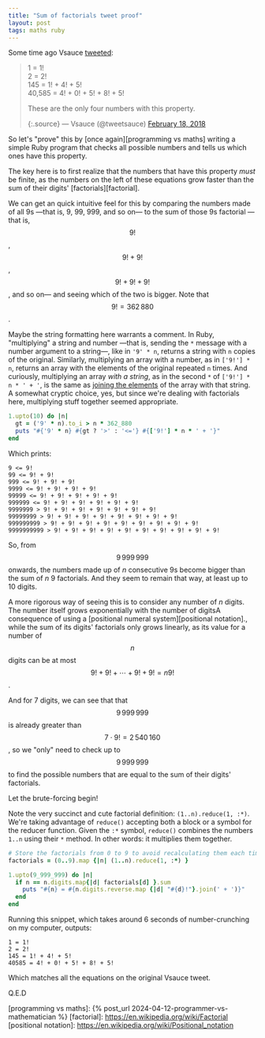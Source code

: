 ```yaml
---
title: "Sum of factorials tweet proof"
layout: post
tags: maths ruby
---
```


Some time ago Vsauce [tweeted][vsauce tweet]:
<!-- <span class="sidenote">It's been 6 years already?? Time got seriously messed up with the pandemic…</span> -->

> 1 = 1!\
> 2 = 2!\
> 145 = 1! + 4! + 5!\
> 40,585 = 4! + 0! + 5! + 8! + 5!
>
> These are the only four numbers with this property.
>
> {:.source}
> — Vsauce (@tweetsauce) [February 18, 2018][vsauce tweet]

So let's "prove" this by [once again][programming vs maths] writing a simple Ruby program that checks all possible numbers and tells us which ones have this property.

The key here is to first realize that the numbers that have this property *must* be finite, as the numbers on the left of these equations grow faster than the sum of their digits' [factorials][factorial].

We can get an quick intuitive feel for this by comparing the numbers made of all 9s —that is, 9, 99, 999, and so on— to the sum of those 9s factorial —that is, $$9!$$, $$9!+9!$$, $$9!+9!+9!$$, and so on— and seeing which of the two is bigger. Note that $$9! = 362\,880$$.

<span class="sidenote">Maybe the string formatting here warrants a comment. In Ruby, "multiplying" a string and number —that is, sending the `*` message with a number argument to a string—, like in `'9' * n`, returns a string with `n` copies of the original. Similarly, multiplying an array with a number, as in `['9!'] * n`, returns an array with the elements of the original repeated `n` times. And curiously, multiplying an array *with a string*, as in the second `*` of `['9!'] * n * ' + '`, is the same as [joining the elements](https://ruby-doc.org/3.3.0/Array.html#method-i-2A) of the array with that string. A somewhat cryptic choice, yes, but since we're dealing with factorials here, multiplying stuff together seemed appropriate.</span>

```ruby
1.upto(10) do |n|
  gt = ('9' * n).to_i > n * 362_880
  puts "#{'9' * n} #{gt ? '>' : '<='} #{['9!'] * n * ' + '}"
end
```

Which prints:

```
9 <= 9!
99 <= 9! + 9!
999 <= 9! + 9! + 9!
9999 <= 9! + 9! + 9! + 9!
99999 <= 9! + 9! + 9! + 9! + 9!
999999 <= 9! + 9! + 9! + 9! + 9! + 9!
9999999 > 9! + 9! + 9! + 9! + 9! + 9! + 9!
99999999 > 9! + 9! + 9! + 9! + 9! + 9! + 9! + 9!
999999999 > 9! + 9! + 9! + 9! + 9! + 9! + 9! + 9! + 9!
9999999999 > 9! + 9! + 9! + 9! + 9! + 9! + 9! + 9! + 9! + 9!
```

So, from $$9\,999\,999$$ onwards, the numbers made up of *n* consecutive 9s become bigger than the sum of *n* 9 factorials. And they seem to remain that way, at least up to 10 digits.

A more rigorous way of seeing this is to consider any number of *n* digits. The number itself grows exponentially with the number of digits<span class="sidenote-number" /><span class="sidenote">A consequence of using a [positional numeral system][positional notation].</span>, while the sum of its digits' factorials only grows linearly, as its value for a number of $$n$$ digits can be at most $$9! + 9! + \cdots + 9! + 9! = n9!$$.

And for 7 digits, we can see that that $$9\,999\,999$$ is already greater than $$7 \cdot 9! = 2\,540\,160$$, so we "only" need to check up to $$9\,999\,999$$ to find the possible numbers that are equal to the sum of their digits' factorials.

Let the brute-forcing begin!

<span class="sidenote">Note the very succinct and cute factorial definition: `(1..n).reduce(1, :*)`. We're taking advantage of `reduce()` accepting both a block or a symbol for the reducer function. Given the `:*` symbol, `reduce()` combines the numbers `1..n` using their `*` method. In other words: it multiplies them together.</span>

```ruby
# Store the factorials from 0 to 9 to avoid recalculating them each time.
factorials = (0..9).map {|n| (1..n).reduce(1, :*) }

1.upto(9_999_999) do |n|
  if n == n.digits.map{|d| factorials[d] }.sum
    puts "#{n} = #{n.digits.reverse.map {|d| "#{d}!"}.join(' + ')}"
  end
end
```

Running this snippet, which takes around 6 seconds of number-crunching on my computer, outputs:

```
1 = 1!
2 = 2!
145 = 1! + 4! + 5!
40585 = 4! + 0! + 5! + 8! + 5!
```

Which matches all the equations on the original Vsauce tweet.

Q.E.D


[vsauce tweet]: https://twitter.com/tweetsauce/status/965259567322943490
[programming vs maths]: {% post_url 2024-04-12-programmer-vs-mathematician %}
[factorial]: https://en.wikipedia.org/wiki/Factorial
[positional notation]: https://en.wikipedia.org/wiki/Positional_notation
